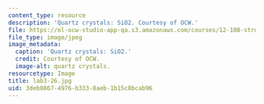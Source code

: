 ```yaml
---
content_type: resource
description: 'Quartz crystals: SiO2. Courtesy of OCW.'
file: https://ol-ocw-studio-app-qa.s3.amazonaws.com/courses/12-108-structure-of-earth-materials-fall-2004/3deb08674976b3338aeb1b15c8bcab96_lab3-26.jpg
file_type: image/jpeg
image_metadata:
  caption: 'Quartz crystals: SiO2.'
  credit: Courtesy of OCW.
  image-alt: quartz crystals.
resourcetype: Image
title: lab3-26.jpg
uid: 3deb0867-4976-b333-8aeb-1b15c8bcab96
---
```

